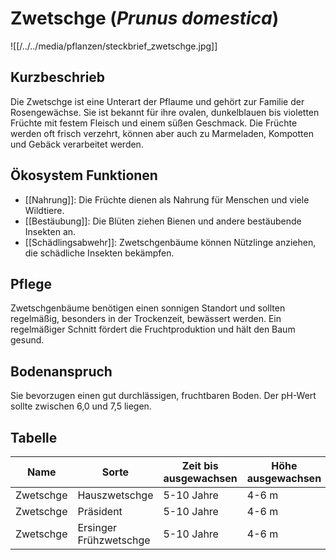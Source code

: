 ---
---

# Zwetschge (*Prunus domestica*)

![[/../../media/pflanzen/steckbrief_zwetschge.jpg]]

## Kurzbeschrieb

Die Zwetschge ist eine Unterart der Pflaume und gehört zur Familie der Rosengewächse. Sie ist bekannt für ihre ovalen, dunkelblauen bis violetten Früchte mit festem Fleisch und einem süßen Geschmack. Die Früchte werden oft frisch verzehrt, können aber auch zu Marmeladen, Kompotten und Gebäck verarbeitet werden.

## Ökosystem Funktionen

- [[Nahrung]]: Die Früchte dienen als Nahrung für Menschen und viele Wildtiere.
- [[Bestäubung]]: Die Blüten ziehen Bienen und andere bestäubende Insekten an.
- [[Schädlingsabwehr]]: Zwetschgenbäume können Nützlinge anziehen, die schädliche Insekten bekämpfen.

## Pflege

Zwetschgenbäume benötigen einen sonnigen Standort und sollten regelmäßig, besonders in der Trockenzeit, bewässert werden. Ein regelmäßiger Schnitt fördert die Fruchtproduktion und hält den Baum gesund.

## Bodenanspruch

Sie bevorzugen einen gut durchlässigen, fruchtbaren Boden. Der pH-Wert sollte zwischen 6,0 und 7,5 liegen.

## Tabelle

| Name | Sorte | Zeit bis ausgewachsen | Höhe ausgewachsen | Durchmesser ausgewachsen | Wasseranspruch (1-5) | Lichtanspruch (1-5) | Bodenanspruch (1-5) | pH-Wert | Ertrag | Arbeitsaufwand (Stunden/Jahr) | Schwierigkeitsgrad (1-5) | Wasseraufnahme (mm/Tag) | Blütezeit | Vegetationszeit | Erntezeit | Pflanzzeitpunkt | Typizität | Frostresistenz (1-5) | Einheimisch (Schweiz) | Invasiv (Schweiz) | Propagation | Saatgutgetreu (true to seed) |
|------|-------|-----------------------|--------------------|------------------------|---------------------|-------------------|-------------------|---------|-------|----------------------------|----------------------|----------------------|---------|----------------|----------|----------------|----------|------------------|------------------|----------------|------------|-----------------------------|
| Zwetschge | Hauszwetschge | 5-10 Jahre | 4-6 m | 3-4 m | 3 | 5 | 3 | 6.5 | Hoch | 10-15 | 2 | 3-4 mm | Frühling | Frühling-Herbst | Spätsommer | Herbst/Frühling | Baum | 4 | [x] | [ ] | Ableger/Stecklinge | [ ] |
| Zwetschge | Präsident | 5-10 Jahre | 4-6 m | 3-4 m | 3 | 5 | 3 | 6.5 | Hoch | 10-15 | 2 | 3-4 mm | Frühling | Frühling-Herbst | Spätsommer | Herbst/Frühling | Baum | 4 | [x] | [ ] | Ableger/Stecklinge | [ ] |
| Zwetschge | Ersinger Frühzwetschge | 5-10 Jahre | 4-6 m | 3-4 m | 3 | 5 | 3 | 6.5 | Hoch | 10-15 | 2 | 3-4 mm | Frühling | Frühling-Herbst | Spätsommer | Herbst/Frühling | Baum | 4 | [x] | [ ] | Ableger/Stecklinge | [ ] |
